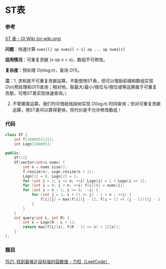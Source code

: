# ST表

### 参考

[ST 表 - OI Wiki (oi-wiki.org)](https://oi-wiki.org/ds/sparse-table/)

**问题**：快速计算 `nums[l] op nums[l + 1] op ... op nums[r]`

**适用情况**：可重复贡献 (x op x = x)，数组不可修改。

**复杂度**：预处理 $O(n\log n)$，查询 $O(1)$。

**注**：1. 求和是不可重复贡献运算，不能使用ST表，但可以借助前缀和数组实现 $O(n)$预处理和$O(1)$查询；相对地，取最大/最小/按位与/按位或等运算属于可重复贡献，可用ST表实现快速查询。）

2. 不管哪类运算，我们均可借助线段树实现 $O(\log n)$ 时间查询；但对可重复贡献运算，用ST表可以算得更快，但代价是不允许修改数组！

### 代码

```cpp
class ST {
    int f[100005][21];
    int Logn[100005];
    
public:
    ST(){}
    ST(vector<int>& nums) {
        int n = nums.size();
        f.resize(n), Logn.resize(n + 1);
        Logn[1] = 0, Logn[2] = 1;
        for (int i = 3; i <= n; ++i) Logn[i] = 1 + Logn[i >> 1];
        for (int i = 0; i < n; ++i) f[i][0] = nums[i];
        for (int i = n - 1; i >= 0; --i) {
            for (int j = 1; i + (1 << j) - 1 < n ; ++j) {
                f[i][j] = max(f[i][j - 1], f[i + (1 << (j - 1))][j - 1]);
            }
        }
    }
    int query(int L, int R) {
        int x = Logn[R - L + 1];
        return max(f[L][x], f[R - (1 << x) + 1][x]);
    }
};
```



### 题目

[1521. 找到最接近目标值的函数值 - 力扣（LeetCode）](https://leetcode.cn/problems/find-a-value-of-a-mysterious-function-closest-to-target/)

